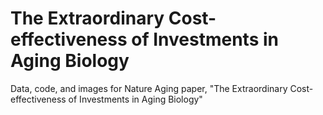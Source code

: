 # The Extraordinary Cost-effectiveness of Investments in Aging Biology
Data, code, and images for Nature Aging paper, "The Extraordinary Cost-effectiveness of Investments in Aging Biology"
